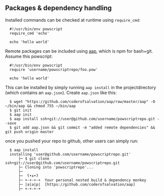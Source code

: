 
## Packages & dependency handling

  Installed commands can be checked at runtime using `require_cmd`:

      #!/usr/bin/env powscript
      require_cmd 'echo'

      echo 'hello world'

  Remote packages can be included using [aap](https://github.com/coderofsalvation/aap), which is npm for bash+git. Assume this powscript:


      #!/usr/bin/env powscript
      require 'username/powscriptrepo/foo.pow'

      echo 'hello world'

This can be installed by simply running `aap install` in the projectdirectory (which contains an `aap.json`).
Create `aap.json` like this:

      $ wget "https://github.com/coderofsalvation/aap/raw/master/aap" -O ~/bin/aap && chmod 755 ~/bin/aap
      $ git init
      $ aap init
      $ aap install ssh+git://user@github.com/username/powscriptrepo.git --save
      $ git add aap.json && git commit -m "added remote dependencies" && git push origin master

  once you pushed your repo to github, other users can simply run:

      $ aap install
      installing 'user@github.com/username/powscriptrepo.git'
          ├─ $ git clone ssh+git://user@github.com/username/powscriptrepo.git
          ├─ Cloning into 'powscriptrepo'...
          ├─
          ├─  ʕ•x•ʔ
          ├─ +-+-+-+  Your personal nested build & dependency monkey
          ├─ |a|a|p|  [https://github.com/coderofsalvation/aap]
          ├─ +-+-+-+


